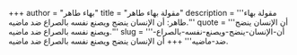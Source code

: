 +++
author = "بهاء طاهر"
title = "مقولة بهاء طاهر"
description = '''مقولة بهاء طاهر: أن الإنسان ينضج ويصنع نفسه بالصراع ضد ماضيه.'''
quote = '''أن الإنسان ينضج ويصنع نفسه بالصراع ضد ماضيه.'''
slug = '''أن-الإنسان-ينضج-ويصنع-نفسه-بالصراع-ضد-ماضيه'''
+++
أن الإنسان ينضج ويصنع نفسه بالصراع ضد ماضيه.
